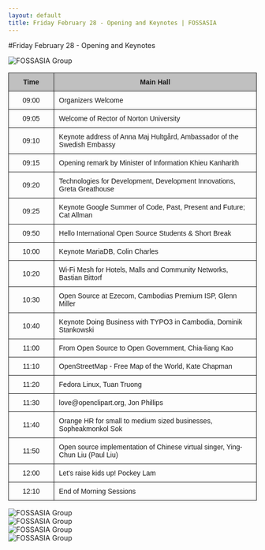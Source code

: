 ```yaml
---
layout: default
title: Friday February 28 - Opening and Keynotes | FOSSASIA
---
```


#Friday February 28 - Opening and Keynotes

<p><img data-src="images/fossasia_group3.jpg" alt="FOSSASIA Group" title="FOSSASIA Group"></p>

<style type="text/css">
.tg {
  border-collapse: collapse;
  border-spacing: 0;
}
.tg td {
  font-family: Arial, sans-serif;
  font-size: 14px;
  padding: 10px 10px;
  border-style: solid;
  border-width: 1px;
  overflow: hidden;
  word-break: normal;
}
.tg th {
  font-family: Arial, sans-serif;
  font-size: 14px;
  font-weight: normal;
  padding: 10px 10px;
  border-style: solid;
  border-width: 1px;
  overflow: hidden;
  word-break: normal;
}
.tg .tg-s6z2 {
  text-align: center;
}
.tg .tg-ipa1 {
  font-weight: bold;
  background-color: #c0c0c0;
  text-align: center;
}
.tg .tg-8xqh {
  font-weight: bold;
  background-color: #c0c0c0;
}
</style>
<table class="tg" style="undefined;table-layout: fixed; width: 700px auto;">
  <colgroup>
    <col style="width: 116.19999998807907px">
    <col style="width: 584.1999999880791px">
  </colgroup>
  <tr>
    <th class="tg-ipa1">Time</th>
    <th class="tg-8xqh">Main Hall</th>
  </tr>
  <tr>
    <td class="tg-s6z2">09:00</td>
    <td class="tg-031e">Organizers Welcome</td>
  </tr>
  <tr>
    <td class="tg-s6z2">09:05</td>
    <td class="tg-031e">Welcome of Rector of Norton University</td>
  </tr>
  <tr>
    <td class="tg-s6z2">09:10</td>
    <td class="tg-031e">Keynote address of Anna Maj Hultgård, Ambassador of the Swedish Embassy</td>
  </tr>
  <tr>
    <td class="tg-s6z2">09:15</td>
    <td class="tg-031e">Opening remark by Minister of Information Khieu Kanharith</td>
  </tr>
  <tr>
    <td class="tg-s6z2">09:20</td>
    <td class="tg-031e">Technologies for Development, Development Innovations, Greta Greathouse</td>
  </tr>
  <tr>
    <td class="tg-s6z2">09:25</td>
    <td class="tg-031e">Keynote Google Summer of Code, Past, Present and Future; Cat Allman</td>
  </tr>
  <tr>
    <td class="tg-s6z2">09:50</td>
    <td class="tg-031e">Hello International Open Source Students &amp; Short Break</td>
  </tr>
  <tr>
    <td class="tg-s6z2">10:00</td>
    <td class="tg-031e">Keynote MariaDB, Colin Charles</td>
  </tr>
  <tr>
    <td class="tg-s6z2">10:20</td>
    <td class="tg-031e">Wi-Fi Mesh for Hotels, Malls and Community Networks, Bastian Bittorf</td>
  </tr>
  <tr>
    <td class="tg-s6z2">10:30</td>
    <td class="tg-031e">Open Source at Ezecom, Cambodias Premium ISP, Glenn Miller</td>
  </tr>
  <tr>
    <td class="tg-s6z2">10:40</td>
    <td class="tg-031e">Keynote Doing Business with TYPO3 in Cambodia, Dominik Stankowski</td>
  </tr>
  <tr>
    <td class="tg-s6z2">11:00</td>
    <td class="tg-031e">From Open Source to Open Government, Chia-liang Kao</td>
  </tr>
  <tr>
    <td class="tg-s6z2">11:10</td>
    <td class="tg-031e">OpenStreetMap - Free Map of the World, Kate Chapman</td>
  </tr>
  <tr>
    <td class="tg-s6z2">11:20</td>
    <td class="tg-031e">Fedora Linux, Tuan Truong</td>
  </tr>
  <tr>
    <td class="tg-s6z2">11:30</td>
    <td class="tg-031e">love@openclipart.org, Jon Phillips</td>
  </tr>
  <tr>
    <td class="tg-s6z2">11:40</td>
    <td class="tg-031e">Orange HR for small to medium sized businesses, Sopheakmonkol Sok</td>
  </tr>
  <tr>
    <td class="tg-s6z2">11:50</td>
    <td class="tg-031e">Open source implementation of Chinese virtual singer, Ying-Chun Liu (Paul Liu)</td>
  </tr>
  <tr>
    <td class="tg-s6z2">12:00</td>
    <td class="tg-031e">Let's raise kids up! Pockey Lam</td>
  </tr>
  <tr>
    <td class="tg-s6z2">12:10</td>
    <td class="tg-031e">End of Morning Sessions</td>
  </tr>
</table>

<p>
  <img data-src="images/fossasia_group4.jpg" alt="FOSSASIA Group" title="FOSSASIA Group"><br>
  <img data-src="images/fossasia_group5.jpg" alt="FOSSASIA Group" title="FOSSASIA Group"><br>
  <img data-src="images/fossasia_group6.jpg" alt="FOSSASIA Group" title="FOSSASIA Group"><br>
  <img data-src="images/fossasia_group7.jpg" alt="FOSSASIA Group" title="FOSSASIA Group">
</p>
